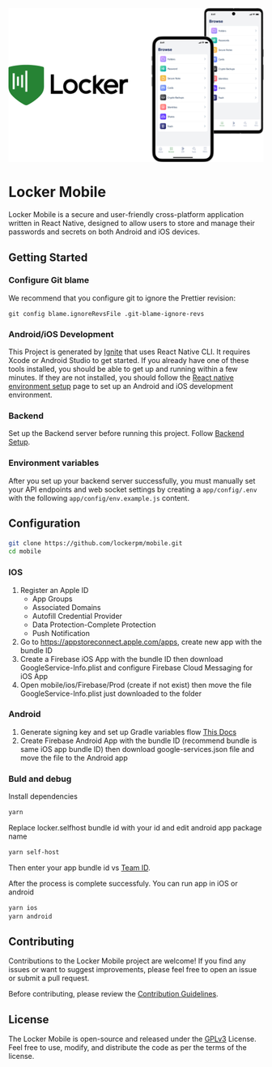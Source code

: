 ![Locker Password Manager](https://raw.githubusercontent.com/lockerpm/.github/main/images/locker4.png)

# Locker Mobile

Locker Mobile is a secure and user-friendly cross-platform application written in React Native, designed to allow users to store and manage their passwords and secrets on both Android and iOS devices.

## Getting Started

### Configure Git blame

We recommend that you configure git to ignore the Prettier revision:

```
git config blame.ignoreRevsFile .git-blame-ignore-revs

```

### Android/iOS Development

This Project is generated by [Ignite](https://reactnative.dev/docs/0.71/environment-setup) that uses React Native CLI. It requires Xcode or Android Studio to get started. If you already have one of these tools installed, you should be able to get up and running within a few minutes. If they are not installed, you should follow the [React native environment setup](https://reactnative.dev/docs/0.71/environment-setup) page to set up an Android and iOS development environment.

### Backend

Set up the Backend server before running this project. Follow [Backend Setup](https://github.com/lockerpm/api).

### Environment variables

After you set up your backend server successfully, you must manually set your API endpoints and web socket settings by creating a `app/config/.env` with the following `app/config/env.example.js` content.

## Configuration

```sh
git clone https://github.com/lockerpm/mobile.git
cd mobile
```

### IOS

1.  Register an Apple ID
    - App Groups
    - Associated Domains
    - Autofill Credential Provider
    - Data Protection-Complete Protection
    - Push Notification
2.  Go to https://appstoreconnect.apple.com/apps, create new app with the bundle ID
3.  Create a Firebase iOS App with the bundle ID then download GoogleService-Info.plist and configure Firebase Cloud Messaging for iOS App
4.  Open mobile/ios/Firebase/Prod (create if not exist) then move the file GoogleService-Info.plist just downloaded to the folder

### Android

1. Generate signing key and set up Gradle variables flow [This Docs](https://reactnative.dev/docs/signed-apk-android)
2. Create Firebase Android App with the bundle ID (recommend bundle is same iOS app bundle ID) then download google-services.json file and move the file to the Android app

### Buld and debug

Install dependencies

```sh
yarn
```

Replace locker.selfhost bundle id with your id and edit android app package name

```sh
yarn self-host
```

Then enter your app bundle id vs [Team ID](https://developer.apple.com/account#MembershipDetailsCard).

After the process is complete successfuly. You can run app in iOS or android

```sh
yarn ios
yarn android
```

## Contributing

Contributions to the Locker Mobile project are welcome! If you find any issues or want to suggest improvements, please feel free to open an issue or submit a pull request.

Before contributing, please review the [Contribution Guidelines](https://github.com/lockerpm/.github/blob/main/CONTRIBUTING.md).

## License

The Locker Mobile is open-source and released under the [GPLv3](./LICENSE) License. Feel free to use, modify, and distribute the code as per the terms of the license.
